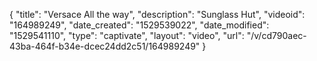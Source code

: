 {
    "title": "Versace All the way",
    "description": "Sunglass Hut",
    "videoid": "164989249",
    "date_created": "1529539022",
    "date_modified": "1529541110",
    "type": "captivate",
    "layout": "video",
    "url": "\/v\/cd790aec-43ba-464f-b34e-dcec24dd2c51\/164989249"
}
